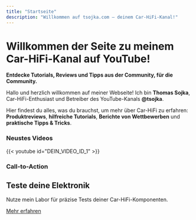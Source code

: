 ```yaml
---
title: "Startseite"
description: "Willkommen auf tsojka.com – deinem Car-HiFi-Kanal!"
---
```


# Willkommen der Seite zu meinem Car-HiFi-Kanal auf YouTube!

**Entdecke Tutorials, Reviews und Tipps aus der Community, für die Community.**

Hallo und herzlich willkommen auf meiner Webseite! Ich bin **Thomas Sojka**, Car-HiFi-Enthusiast und Betreiber des YouTube-Kanals **@tsojka**.

Hier findest du alles, was du brauchst, um mehr über Car-HiFi zu erfahren: **Produktreviews**, **hilfreiche Tutorials**, **Berichte von Wettbewerben** und **praktische Tipps & Tricks**.

### Neustes Videos
{{< youtube id="DEIN_VIDEO_ID_1" >}}

### Call-to-Action
<section class="cta">
  <h2>Teste deine Elektronik</h2>
  <p>Nutze mein Labor für präzise Tests deiner Car-HiFi-Komponenten.</p>
  <a href="/testlabor" class="btn">Mehr erfahren</a>
</section>